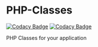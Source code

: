 # PHP-Classes

[![Codacy Badge](https://api.codacy.com/project/badge/Grade/28dbd673e0674460b23aa2734cbe4ff3)](https://app.codacy.com/manual/LasVegasCoder/PHP-Classes?utm_source=github.com&utm_medium=referral&utm_content=LasVegasCoder/PHP-Classes&utm_campaign=Badge_Grade_Dashboard)
[![Codacy Badge](https://api.codacy.com/project/badge/Grade/28dbd673e0674460b23aa2734cbe4ff3)](https://app.codacy.com/manual/LasVegasCoder/PHP-Classes?utm_source=github.com&utm_medium=referral&utm_content=LasVegasCoder/PHP-Classes&utm_campaign=Badge_Grade_Dashboard)

PHP Classes for your application
